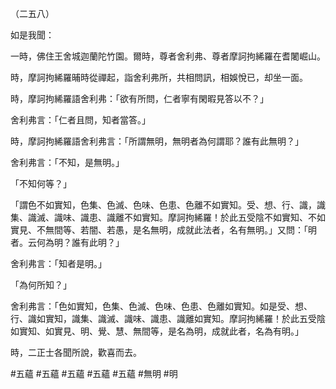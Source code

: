 （二五八）

如是我聞：

一時，佛住王舍城迦蘭陀竹園。爾時，尊者舍利弗、尊者摩訶拘絺羅在耆闍崛山。

時，摩訶拘絺羅晡時從禪起，詣舍利弗所，共相問訊，相娛悅已，却坐一面。

時，摩訶拘絺羅語舍利弗：「欲有所問，仁者寧有閑暇見答以不？」

舍利弗言：「仁者且問，知者當答。」

時，摩訶拘絺羅語舍利弗言：「所謂無明，無明者為何謂耶？誰有此無明？」

舍利弗言：「不知，是無明。」

「不知何等？」

「謂色不如實知，色集、色滅、色味、色患、色離不如實知。受、想、行、識，識集、識滅、識味、識患、識離不如實知。摩訶拘絺羅！於此五受陰不如實知、不如實見、不無間等、若闇、若愚，是名無明，成就此法者，名有無明。」又問：「明者。云何為明？誰有此明？」

舍利弗言：「知者是明。」

「為何所知？」

舍利弗言：「色如實知，色集、色滅、色味、色患、色離如實知。如是受、想、行、識如實知，識集、識滅、識味、識患、識離如實知。摩訶拘絺羅！於此五受陰如實知、如實見、明、覺、慧、無間等，是名為明，成就此者，名為有明。」

時，二正士各聞所說，歡喜而去。






#五蘊
#五蘊
#五蘊
#五蘊
#五蘊
#無明
#明
